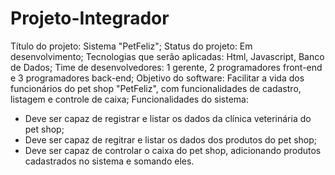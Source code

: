 # Projeto-Integrador

Título do projeto: Sistema "PetFeliz";
Status do projeto: Em desenvolvimento;
Tecnologias que serão aplicadas: Html, Javascript, Banco de Dados;
Time de desenvolvedores: 1 gerente, 2 programadores front-end e 3 programadores back-end;
Objetivo do software: Facilitar a vida dos funcionários do pet shop "PetFeliz", com funcionalidades de cadastro, listagem e controle de caixa;
Funcionalidades do sistema:
- Deve ser capaz de registrar e listar os dados da clínica veterinária do pet shop;
- Deve ser capaz de regitrar e listar os dados dos produtos do pet shop;
- Deve ser capaz de controlar o caixa do pet shop, adicionando produtos cadastrados no sistema e somando eles.